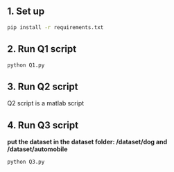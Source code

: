 ## 1. Set up

```bash
pip install -r requirements.txt
```

## 2. Run Q1 script

```bash
python Q1.py
```

## 3. Run Q2 script

Q2 script is a matlab script

## 4. Run Q3 script

**put the dataset in the dataset folder: /dataset/dog and /dataset/automobile**

```bash
python Q3.py
```
